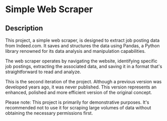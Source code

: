 # Simple Web Scraper

## Description
This project, a simple web scraper, is designed to extract job posting data from Indeed.com. It saves and structures the data using Pandas, a Python library renowned for its data analysis and manipulation capabilities.

The web scraper operates by navigating the website, identifying specific job postings, extracting the associated data, and saving it in a format that's straightforward to read and analyze.

This is the second iteration of the project. Although a previous version was developed years ago, it was never published. This version represents an enhanced, polished and more efficient version of the original concept.

Please note: This project is primarily for demonstrative purposes. It's recommended not to use it for scraping large volumes of data without obtaining the necessary permissions first.
